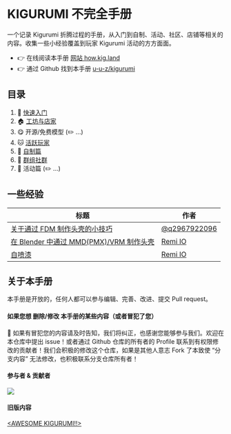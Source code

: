 # KIGURUMI 不完全手册

一个记录 Kigurumi 折腾过程的手册，从入门到自制、活动、社区、店铺等相关的内容。收集一些小经验覆盖到玩家 Kigurumi 活动的方方面面。

- 👉 在线阅读本手册 [网站 how.kig.land](https://how.kig.land)
- 👉 通过 Github 找到本手册 [u-u-z/kigurumi](https://github.com/u-u-z/kigurumi)

## 目录

1. 🐣 [快速入门](get-start.md)
2. 🏠 [工坊与店家](creator-workshop.md)
3. 😋 开源/免费模型 (✏️ ...)
4. 🐱 [活跃玩家](dalao.md)
5. 🔧 [自制篇](DIY/)
6. 🎈 [群组社群](groups.md)
7. 🎡 活动篇 (✏️ ...)

## 一些经验

| 标题                                                                         | 作者                                            |
| ---------------------------------------------------------------------------- | ----------------------------------------------- |
| [关于通过 FDM 制作头壳的小技巧](./DIY/Tips-for-FDM.md)                       | [@q2967922096](https://twitter.com/q2967922096) |
| [在 Blender 中通过 MMD(PMX)/VRM 制作头壳](./DIY/Tips-for-made-by-pmx-vrm.md) | [Remi IO](https://twitter.com/Remi_IO)          |
| [自喷漆](./DIY/Tips-for-painting.md)                                         | [Remi IO](https://twitter.com/Remi_IO)          |

## 关于本手册

本手册是开放的，任何人都可以参与编辑、完善、改进、提交 Pull request。

#### 如果您想 删除/修改 本手册的某些内容（或者冒犯了您）

🙏 如果有冒犯您的内容请及时告知，我们将纠正，也感谢您能够参与我们。欢迎在本仓库中提出 issue！或者通过 Github 仓库的所有者的 Profile 联系到有权限修改的贡献者！我们会积极的修改这个仓库，如果是其他人意志 Fork 了本致使 “分支内容” 无法修改，也积极联系分支仓库所有者！

#### 参与者 & 贡献者

<a href="https://github.com/u-u-z/kigurumi/graphs/contributors">
  <img src="https://contrib.rocks/image?repo=u-u-z/kigurumi" />
</a>

#### 旧版内容

[\<AWESOME KIGURUMI!!>](old_content/)
